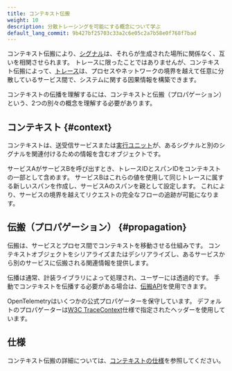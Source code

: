 ```yaml
---
title: コンテキスト伝搬
weight: 10
description: 分散トレーシングを可能にする概念について学ぶ
default_lang_commit: 9b427bf25703c33a2c6e05c2a7b58e0f768f7bad
---
```


コンテキスト伝搬により、[シグナル](../signals/)は、それらが生成された場所に関係なく、互いを相関させられます。
トレースに限ったことではありませんが、コンテキスト伝搬によって、[トレース](../signals/traces/)は、プロセスやネットワークの境界を越えて任意に分散しているサービス間で、システムに関する因果情報を構築できます。

コンテキストの伝播を理解するには、コンテキストと伝搬（プロパゲーション）という、2つの別々の概念を理解する必要があります。

## コンテキスト {#context}

コンテキストは、送受信サービスまたは[実行ユニット](/docs/specs/otel/glossary/#execution-unit)が、あるシグナルと別のシグナルを関連付けるための情報を含むオブジェクトです。

サービスAがサービスBを呼び出すとき、トレースIDとスパンIDをコンテキストの一部として含めます。
サービスBはこれらの値を使用して同じトレースに属する新しいスパンを作成し、サービスAのスパンを親として設定します。
これにより、サービスの境界を越えてリクエストの完全なフローの追跡が可能になります。

## 伝搬（プロパゲーション） {#propagation}

伝搬は、サービスとプロセス間でコンテキストを移動させる仕組みです。
コンテキストオブジェクトをシリアライズまたはデシリアライズし、あるサービスから別のサービスに伝搬される関連情報を提供します。

伝播は通常、計装ライブラリによって処理され、ユーザーには透過的です。
手動でコンテキストを伝播する必要がある場合は、[伝搬API](/docs/specs/otel/context/api-propagators/)を使用できます。

OpenTelemetryはいくつかの公式プロパゲーターを保守しています。
デフォルトのプロパゲーターは[W3C TraceContext](https://www.w3.org/TR/trace-context/)仕様で指定されたヘッダーを使用しています。

## 仕様

コンテキスト伝搬の詳細については、[コンテキストの仕様](/docs/specs/otel/context/)を参照してください。
